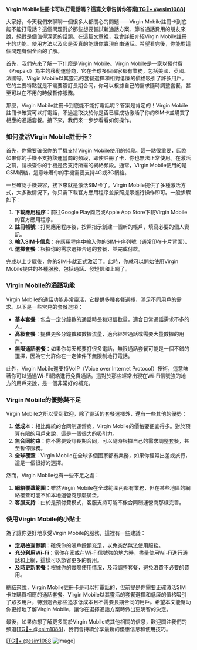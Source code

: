 **Virgin Mobile註冊卡可以打電話嗎？這篇文章告訴你答案[[TG💪+ @esim1088](https://t.me/s/esim1088)]**

大家好，今天我們來聊聊一個很多人都關心的問題——Virgin Mobile註冊卡到底能不能打電話？這個問題對於那些想要嘗試新通話方案、節省通話費用的朋友來說，絕對是個值得深究的話題。在這篇文章裡，我會詳細介紹Virgin Mobile註冊卡的功能、使用方法以及它是否真的能讓你實現自由通話。希望看完後，你能對這個問題有個全面的了解。

首先，我們先來了解一下什麼是Virgin Mobile。Virgin Mobile是一家以預付費（Prepaid）為主的移動運營商，它在全球多個國家都有業務，包括美國、英國、法國等。Virgin Mobile以其靈活的套餐選擇和相對低廉的價格吸引了許多用戶。它的主要特點就是不需要簽訂長期合同，你可以根據自己的需求隨時調整套餐，甚至可以在不用的時候暫停服務。

那麼，Virgin Mobile註冊卡到底能不能打電話呢？答案是肯定的！Virgin Mobile註冊卡確實可以打電話，不過這取決於你是否已經成功激活了你的SIM卡並購買了相應的通話套餐。接下來，我們來一步步看看如何操作。

### 如何激活Virgin Mobile註冊卡？

首先，你需要確保你的手機支持Virgin Mobile使用的頻段。這一點很重要，因為如果你的手機不支持該運營商的頻段，即使註冊了卡，你也無法正常使用。在激活之前，請檢查你的手機是否支持所需的網絡頻段。通常，Virgin Mobile使用的是GSM網絡，這意味著你的手機需要支持4G或3G網絡。

一旦確認手機兼容，接下來就是激活SIM卡了。Virgin Mobile提供了多種激活方式，大多數情況下，你只需下載官方應用程序並按照提示進行操作即可。一般步驟如下：

1. **下載應用程序**：前往Google Play商店或Apple App Store下載Virgin Mobile的官方應用程序。
2. **註冊帳號**：打開應用程序後，按照指示創建一個新的帳戶，填寫必要的個人資訊。
3. **輸入SIM卡信息**：在應用程序中輸入你的SIM卡序列號（通常印在卡片背面）。
4. **選擇套餐**：根據你的需求選擇合適的套餐，並完成付款。

完成以上步驟後，你的SIM卡就正式激活了。此時，你就可以開始使用Virgin Mobile提供的各種服務，包括通話、發短信和上網了。

### Virgin Mobile的通話功能

Virgin Mobile的通話功能非常靈活，它提供多種套餐選擇，滿足不同用戶的需求。以下是一些常見的套餐選項：

- **基本套餐**：包含一定分鐘數的通話時長和短信數量，適合日常通話需求不多的人。
- **高級套餐**：提供更多分鐘數和數據流量，適合經常通話或需要大量數據的用戶。
- **無限通話套餐**：如果你每天都要打很多電話，無限通話套餐可能是一個不錯的選擇，因為它允許你在一定條件下無限制地打電話。

此外，Virgin Mobile還支持VoIP（Voice over Internet Protocol）技術，這意味著你可以通過Wi-Fi網絡進行免費通話。這對於那些經常出現在Wi-Fi信號強的地方的用戶來說，是一個非常好的補充。

### Virgin Mobile的優勢與不足

Virgin Mobile之所以受到歡迎，除了靈活的套餐選擇外，還有一些其他的優勢：

1. **低成本**：相比傳統的合同制運營商，Virgin Mobile的價格要便宜得多。對於預算有限的用戶來說，這是一個很大的吸引力。
2. **無合同約束**：你不需要簽訂長期合同，可以隨時根據自己的需求調整套餐，甚至暫停服務。
3. **全球覆蓋**：Virgin Mobile在全球多個國家都有業務，如果你經常出差或旅行，這是一個很好的選擇。

然而，Virgin Mobile也有一些不足之處：

1. **網絡覆蓋範圍**：雖然Virgin Mobile在全球範圍內都有業務，但在某些地區的網絡覆蓋可能不如本地運營商那麼廣泛。
2. **客服支持**：由於是預付費模式，客服支持可能不像合同制運營商那樣完善。

### 使用Virgin Mobile的小貼士

為了讓你更好地享受Virgin Mobile的服務，這裡有一些建議：

- **定期檢查餘額**：確保你的賬戶餘額充足，以免突然無法使用服務。
- **充分利用Wi-Fi**：當你在家或在Wi-Fi信號強的地方時，盡量使用Wi-Fi進行通話和上網，這樣可以節省更多的費用。
- **及時更新套餐**：根據你的實際使用情況，及時調整套餐，避免浪費不必要的費用。

總結來說，Virgin Mobile註冊卡是可以打電話的，但前提是你需要正確激活SIM卡並購買相應的通話套餐。Virgin Mobile以其靈活的套餐選擇和低廉的價格吸引了眾多用戶，特別適合那些追求低成本且不需要長期合同的用戶。希望本文能幫助你更好地了解Virgin Mobile，讓你在選擇通話方案時做出更明智的決定。

最後，如果你想了解更多關於Virgin Mobile或其他相關的信息，歡迎關注我們的頻道[[TG💪+ @esim1088](https://t.me/s/esim1088)]，我們會持續分享最新的優惠信息和使用技巧。

[[TG💪+ @esim1088](https://t.me/s/esim1088) ![Image](https://i.postimg.cc/4NQfJmqS/Snipaste-2025-05-13-00-14-12.png)]